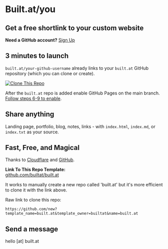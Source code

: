 # Built.at/you

## Get a free shortlink to your custom website  

**Need a GitHub account?** [Sign Up](https://github.com/join)  

## 3 minutes to launch  

`built.at/your-github-username` already links to your `built.at` GitHub repository (which you can clone or create).    

[![Clone This Repo](https://img.shields.io/badge/Clone%20This%20Repo-181717?style=for-the-badge&logo=github&logoColor=white)](https://github.com/new?template_name=built.at&template_owner=builtat&name=built.at)

After the `built.at` repo is added enable GitHub Pages on the main branch. [Follow steps 6-9 to enable](https://docs.github.com/en/pages/quickstart).

## Share anything  

Landing page, portfolio, blog, notes, links - with `index.html`, `index.md`, or `index.txt` as your source.  

## Fast, Free, and Magical 
Thanks to [Cloudflare](https://cloudflare.com) and [GitHub](https://github.com).  

**Link To This Repo Template:**  
[github.com/builtat/built.at](https://github.com/builtat/built.at)

It works to manually create a new repo called 'built.at' but it's more efficient to clone it with the link above. 

Raw link to clone this repo:
```
https://github.com/new?template_name=built.at&template_owner=builtat&name=built.at
```


## Send a message  
hello [at] built.at  
